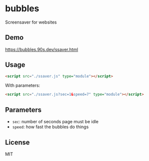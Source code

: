 # bubbles

Screensaver for websites

## Demo

<https://bubbles.90s.dev/ssaver.html>

## Usage

```html
<script src="./ssaver.js" type="module"></script>
```

With parameters:

```html
<script src="./ssaver.js?sec=1&speed=7" type="module"></script>
```

## Parameters

* `sec`: number of seconds page must be idle
* `speed`: how fast the bubbles do things

## License

MIT
